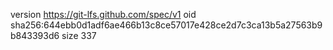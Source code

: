 version https://git-lfs.github.com/spec/v1
oid sha256:644ebb0d1adf6ae466b13c8ce57017e428ce2d7c3ca13b5a27563b9b843393d6
size 337
